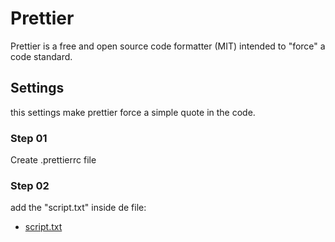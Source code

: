# Prettier
Prettier is a free and open source code formatter (MIT) intended to "force" a code standard.


## Settings
this settings make prettier force a simple quote in the code.

### Step 01
Create .prettierrc file 

### Step 02 
add the "script.txt" inside de file:
* [script.txt](https://github.com/AlvaroYmagawa/GoStack08/blob/master/Node.js/Prettier/script.txt)
	


